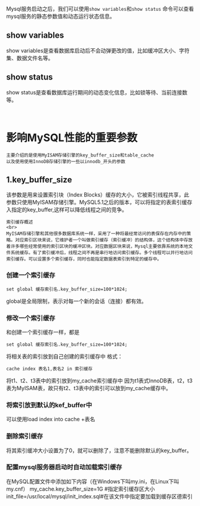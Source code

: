 Mysql服务启动之后，我们可以使用`show variables`和`show status` 命令可以查看mysql服务的静态参数值和动态运行状态信息。
## show variables
show variables是查看数据库启动后不会动弹更改的值，比如缓冲区大小、字符集、数据文件名等。
## show status
show status是查看数据库运行期间的动态变化信息，比如锁等待、当前连接数等。

<br>

# 影响MySQL性能的重要参数

    主要介绍的是使用MyISAM存储引擎的key_buffer_size和table_cache
    以及使用使用InnoDB存储引擎的一些以innodb_开头的参数
    
## 1.key_buffer_size

该参数是用来设置索引块（Index Blocks）缓存的大小，它被索引线程共享，此参数只使用MyISAM存储引擎。MySQL5.1之后的版本，可以将指定的表索引缓存入指定的key_buffer,这样可以降低线程之间的竞争。
```
索引缓存概述
<br>
MyISAM存储引擎和其他很多数据库系统一样，采用了一种将最经常访问的表保存在内存中的策略。对应索引区块来说，它维护者一个叫做索引缓存（索引缓冲）的结构体，这个结构体中存放着许多哪些经常使用的索引区块的缓冲区块。对应数据区块来说，Mysql主要依靠系统的本地文件系统缓存。有了索引缓冲后，线程之间不再是串行地访问索引缓存。多个线程可以并行地访问索引缓存。可以设置多个索引缓存，同时也能指定数据表索引到特定的缓存中。
```
### 创建一个索引缓存
```
set global 缓存索引名.key_buffer_size=100*1024;
```
global是全局限制，表示对每一个新的会话（连接）都有效。

### 修改一个索引缓存
和创建一个索引缓存一样，都是
```
set global 缓存索引名.key_buffer_size=100*1024;
```

将相关表的索引放到自己创建的索引缓存中
格式：
```
cache index 表名1,表名2 in 索引缓存
```
将t1、t2、t3表中的索引放到my_cache索引缓存中
因为t1表式InnoDB表，t2，t3表为MyISAM表，故只有t2、t3表中的索引可以放到my_cache缓存中。

### 将索引放到默认的kef_buffer中

可以使用load index into cache +表名

### 删除索引缓存
将其索引缓冲大小设置为了0，就可以删除了，注意不能删除默认的key_buffer。
### 配置mysql服务器启动时自动加载索引缓存
在MySQL配置文件中添加如下内容（在Windows下叫my.ini，在Linux下叫my.cnf）
my_cache.key_buffer_size=1G  #指定索引缓存区大小
init_file=/usr/local/mysql/init_index.sql#在该文件中指定要加载到缓存区德索引

